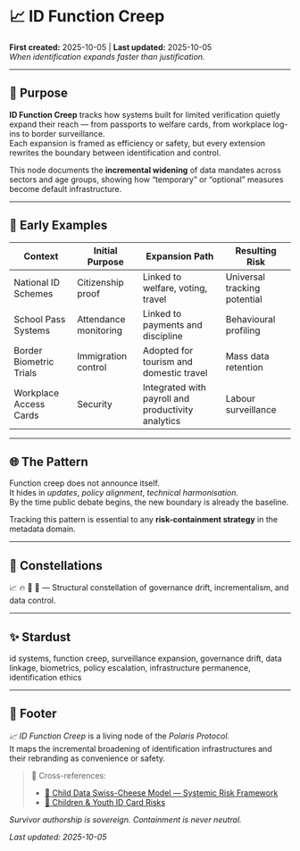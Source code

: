 # 📈 ID Function Creep  
**First created:** 2025-10-05 | **Last updated:** 2025-10-05  
*When identification expands faster than justification.*  

---

## 🧭 Purpose  

**ID Function Creep** tracks how systems built for limited verification quietly expand their reach — from passports to welfare cards, from workplace log-ins to border surveillance.  
Each expansion is framed as efficiency or safety, but every extension rewrites the boundary between identification and control.  

This node documents the **incremental widening** of data mandates across sectors and age groups, showing how “temporary” or “optional” measures become default infrastructure.  

---

## 🧩 Early Examples  

| Context | Initial Purpose | Expansion Path | Resulting Risk |  
|----------|-----------------|----------------|----------------|  
| National ID Schemes | Citizenship proof | Linked to welfare, voting, travel | Universal tracking potential |  
| School Pass Systems | Attendance monitoring | Linked to payments and discipline | Behavioural profiling |  
| Border Biometric Trials | Immigration control | Adopted for tourism and domestic travel | Mass data retention |  
| Workplace Access Cards | Security | Integrated with payroll and productivity analytics | Labour surveillance |  

---

## 🌐 The Pattern  

Function creep does not announce itself.  
It hides in *updates*, *policy alignment*, *technical harmonisation*.  
By the time public debate begins, the new boundary is already the baseline.  

Tracking this pattern is essential to any **risk-containment strategy** in the metadata domain.  

---

## 🌌 Constellations  

📈 🔥 🧿 🧮 — Structural constellation of governance drift, incrementalism, and data control.  

---

## ✨ Stardust  

id systems, function creep, surveillance expansion, governance drift, data linkage, biometrics, policy escalation, infrastructure permanence, identification ethics  

---

## 🏮 Footer  

*📈 ID Function Creep* is a living node of the *Polaris Protocol.*  
It maps the incremental broadening of identification infrastructures and their rebranding as convenience or safety.  

> 📡 Cross-references:  
> - [🧀 Child Data Swiss-Cheese Model — Systemic Risk Framework](../../Metadata_Sabotage_Network/🔥_Data_Risks/🧀_child_data_swiss_cheese_model_systemic_risk_framework.md)  
> - [🐣 Children & Youth ID Card Risks](../../Metadata_Sabotage_Network/🔥_Data_Risks/🐣_children_youth_id_card_risks.md)  

*Survivor authorship is sovereign. Containment is never neutral.*  

_Last updated: 2025-10-05_

